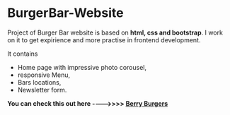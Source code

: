 # BurgerBar-Website
Project of Burger Bar website is based on **html, css and bootstrap**. 
I work on it to get expirience and more practise in frontend development.

It contains 
* Home page with impressive photo corousel, 
* responsive Menu,
* Bars locations,
* Newsletter form.

**You can check this out here ---->>>> [Berry Burgers](https://berry-burgers.netlify.app/)**
